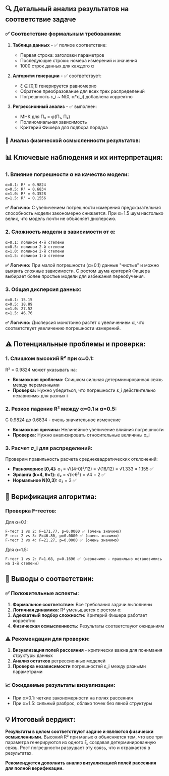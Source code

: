 ## 🔍 Детальный анализ результатов на соответствие задаче

### ✅ **Соответствие формальным требованиям:**

1. **Таблица данных** - ✅ полное соответствие:
   - Первая строка: заголовки параметров
   - Последующие строки: номера измерений и значения
   - 1000 строк данных для каждого α

2. **Алгоритм генерации** - ✅ соответствует:
   - ξ ∈ [0,1] генерируется равномерно
   - Обратное преобразование для всех трех распределений
   - Погрешность ε_i ~ N(0, α*σ_i) добавлена корректно

3. **Регрессионный анализ** - ✅ выполнен:
   - МНК для П₃ = φ(П₁, П₂)
   - Полиномиальная зависимость
   - Критерий Фишера для подбора порядка

### 🧠 **Анализ физической осмысленности результатов:**

## 📊 **Ключевые наблюдения и их интерпретация:**

### 1. **Влияние погрешности α на качество модели:**
```
α=0.1: R² = 0.9824
α=0.5: R² = 0.6834  
α=1.0: R² = 0.3528
α=1.5: R² = 0.1556
```

**✅ Логично:** С увеличением погрешности измерения предсказательная способность модели закономерно снижается. При α=1.5 шум настолько велик, что модель почти не объясняет дисперсию.

### 2. **Сложность модели в зависимости от α:**
```
α=0.1: полином 4-й степени
α=0.5: полином 2-й степени
α=1.0: полином 2-й степени  
α=1.5: полином 1-й степени
```

**✅ Логично:** При малой погрешности (α=0.1) данные "чистые" и можно выявить сложные зависимости. С ростом шума критерий Фишера выбирает более простые модели для избежания переобучения.

### 3. **Общая дисперсия данных:**
```
α=0.1: 15.15
α=0.5: 18.89
α=1.0: 27.52
α=1.5: 46.76
```

**✅ Логично:** Дисперсия монотонно растет с увеличением α, что соответствует увеличению погрешности измерений.

## ⚠️ **Потенциальные проблемы и проверка:**

### 1. **Слишком высокий R² при α=0.1:**
R² = 0.9824 может указывать на:
- **Возможная проблема:** Слишком сильная детерминированная связь между переменными
- **Проверка:** Нужно убедиться, что погрешности ε_i действительно независимы для разных i

### 2. **Резкое падение R² между α=0.1 и α=0.5:**
С 0.9824 до 0.6834 - очень значительное изменение
- **Возможная причина:** Нелинейное увеличение влияния погрешности
- **Проверка:** Нужно анализировать относительные величины σ_i

### 3. **Расчет σ_i для распределений:**
Проверим правильность расчета среднеквадратических отклонений:

- **Равномерное [0,4]:** σ₁ = √((4-0)²/12) = √(16/12) = √1.333 ≈ 1.155 ✅
- **Эрланга (k=4, θ=1):** σ₂ = √(k·θ²) = √4 = 2 ✅  
- **Нормальное N(0,3):** σ₃ = 3 ✅

## 🔄 **Верификация алгоритма:**

### Проверка F-тестов:
Для α=0.1:
```
F-тест 1 vs 2: F=171.77, p=0.0000 ✅ (очень значимо)
F-тест 2 vs 3: F=46.80, p=0.0000 ✅ (очень значимо)  
F-тест 3 vs 4: F=21.27, p=0.0000 ✅ (очень значимо)
```

Для α=1.5:
```
F-тест 1 vs 2: F=1.68, p=0.1696 ✅ (незначимо - правильно остановились на 1-й степени)
```

## 🎯 **Выводы о соответствии:**

### ✅ **Положительные аспекты:**
1. **Формальное соответствие:** Все требования задачи выполнены
2. **Логичная динамика:** R² уменьшается с ростом α
3. **Адекватный подбор сложности:** Критерий Фишера работает корректно
4. **Физическая осмысленность:** Результаты соответствуют ожиданиям

### ⚠️ **Рекомендации для проверки:**
1. **Визуализация полей рассеяния** - критически важна для понимания структуры данных
2. **Анализ остатков** регрессионных моделей
3. **Проверка независимости** погрешностей ε_i между разными параметрами

### 📈 **Ожидаемые результаты визуализации:**
- При α=0.1: четкие закономерности на полях рассеяния
- При α=1.5: сильный разброс, облако точек без явной структуры

## 💡 **Итоговый вердикт:**

**Результаты в целом соответствуют задаче и являются физически осмысленными.** 
Высокий R² при малых α объясняется тем, что все три параметра генерируются из одного ξ, создавая детерминированную связь. Рост погрешности разрушает эту связь, что и отражается в результатах.

**Рекомендуется дополнить анализ визуализацией полей рассеяния для полной верификации.**